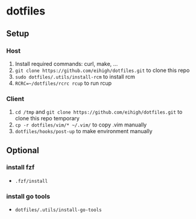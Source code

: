 # dotfiles

## Setup
### Host
1. Install required commands: curl, make, ...
1. `git clone https://github.com/eihigh/dotfiles.git` to clone this repo
1. `sudo dotfiles/.utils/install-rcm` to install rcm
1. `RCRC=~/dotfiles/rcrc rcup` to run rcup

### Client
1. `cd /tmp` and `git clone https://github.com/eihigh/dotfiles.git` to clone this repo temporary
1. `cp -r dotfiles/vim/* ~/.vim/` to copy .vim manually
1. `dotfiles/hooks/post-up` to make environment manually

## Optional
### install fzf
* `.fzf/install`

### install go tools
* `dotfiles/.utils/install-go-tools`
